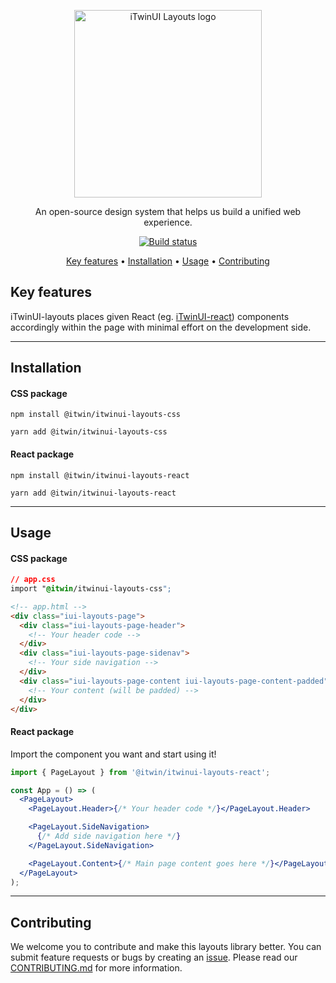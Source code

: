<p align="center">
  <img src="https://itwin.github.io/iTwinUI-layouts/logo.png" alt="iTwinUI Layouts logo" style="width: 300px;"/>
</p>

<p align="center">An open-source design system that helps us build a unified web experience.</p>
  
<div align="center">

[![Build status](https://github.com/iTwin/iTwinUI-layouts/actions/workflows/build.yml/badge.svg?branch=main)](https://github.com/iTwin/iTwinUI-layouts/actions/workflows/build.yml?query=branch%3Amain)

</div>
<div align="center">
  
  [Key features](#key-features) • [Installation](#Installation) • [Usage](#Usage) • [Contributing](#contributing)

</div>

## Key features

iTwinUI-layouts places given React (eg. [iTwinUI-react](https://github.com/iTwin/iTwinUI-react)) components accordingly within the page with minimal effort on the development side.

---

## Installation

#### CSS package

```
npm install @itwin/itwinui-layouts-css
```

```
yarn add @itwin/itwinui-layouts-css
```

#### React package

```
npm install @itwin/itwinui-layouts-react
```

```
yarn add @itwin/itwinui-layouts-react
```

---

## Usage

#### CSS package

```css
// app.css
import "@itwin/itwinui-layouts-css";
```

```html
<!-- app.html -->
<div class="iui-layouts-page">
  <div class="iui-layouts-page-header">
    <!-- Your header code -->
  </div>
  <div class="iui-layouts-page-sidenav">
    <!-- Your side navigation -->
  </div>
  <div class="iui-layouts-page-content iui-layouts-page-content-padded">
    <!-- Your content (will be padded) -->
  </div>
</div>
```

#### React package

Import the component you want and start using it!

```jsx
import { PageLayout } from '@itwin/itwinui-layouts-react';

const App = () => (
  <PageLayout>
    <PageLayout.Header>{/* Your header code */}</PageLayout.Header>

    <PageLayout.SideNavigation>
      {/* Add side navigation here */}
    </PageLayout.SideNavigation>

    <PageLayout.Content>{/* Main page content goes here */}</PageLayout.Content>
  </PageLayout>
);
```

---

## Contributing

We welcome you to contribute and make this layouts library better. You can submit feature requests or bugs by creating an [issue](https://github.com/iTwin/iTwinUI-layouts/issues).
Please read our [CONTRIBUTING.md](https://github.com/iTwin/iTwinUI-layouts/blob/main/CONTRIBUTING.md) for more information.
